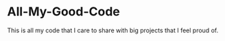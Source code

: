 # All-My-Good-Code
This is all my code that I care to share with big projects that I feel proud of.
